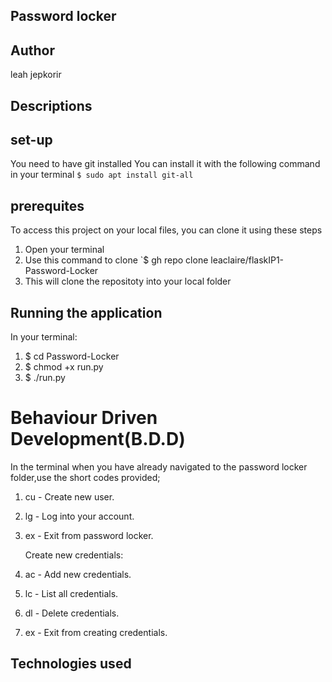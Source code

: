 ## Password locker

## Author

leah jepkorir

## Descriptions
<!-- 
Password locker is a terminal run python application that allows users to manage their accounts such as usernames and passwords. -->



## set-up
You need to have git installed
You can install it with the following command in your terminal
`$ sudo apt install git-all`


## prerequites

To access this project on your local files, you can clone it using these steps
1. Open your terminal
2. Use this command to clone `$ gh repo clone leaclaire/flaskIP1-Password-Locker
3. This will clone the repositoty into your local folder


## Running the application
In your terminal:
 1. $ cd Password-Locker
 2. $ chmod +x run.py
 3. $ ./run.py

 
# Behaviour Driven Development(B.D.D)
  In the terminal when you have already navigated to the password locker folder,use the short codes provided;

1. cu - Create new user.
2. lg - Log into your account.
3. ex - Exit from password locker.

    Create new credentials:
1. ac - Add  new credentials.
2. lc - List all credentials.
3. dl - Delete credentials.
4. ex - Exit from creating credentials.



## Technologies used